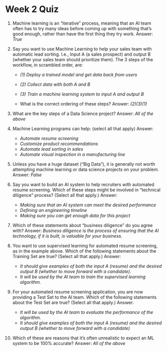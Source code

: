 # Week 2 Quiz

1. Machine learning is an “iterative” process, meaning that an AI team often has to try many ideas before coming up with something that’s good enough, rather than have the first thing they try work. Answer: _True_

2. Say you want to use Machine Learning to help your sales team with automatic lead sorting. I.e., Input A (a sales prospect) and output B (whether your sales team should prioritize them). The 3 steps of the workflow, in scrambled order, are:

   - _(1) Deploy a trained model and get data back from users_
   - _(2) Collect data with both A and B_
   - _(3) Train a machine learning system to input A and output B_

   - What is the correct ordering of these steps? Answer: _(2)(3)(1)_

3. What are the key steps of a Data Science project? Answer: _All of the above_

4. Machine Learning programs can help: (select all that apply) Answer:

   - _Automate resume screening_
   - _Customize product recommendations_
   - _Automate lead sorting in sales_
   - _Automate visual inspection in a manufacturing line_

5. Unless you have a huge dataset (“Big Data”), it is generally not worth attempting machine learning or data science projects on your problem. Answer: _False_

6. Say you want to build an AI system to help recruiters with automated resume screening. Which of these steps might be involved in “technical diligence” process? (Select all that apply.) Answer:

   - _Making sure that an AI system can meet the desired performance_
   - _Defining an engineering timeline_
   - _Making sure you can get enough data for this project_

7. Which of these statements about “business diligence” do you agree with? Answer: _Business diligence is the process of ensuring that the AI technology, if it is built, is valuable for your business._

8. You want to use supervised learning for automated resume screening, as in the example above. Which of the following statements about the Training Set are true? (Select all that apply.) Answer:

   - _It should give examples of both the input A (resume) and the desired output B (whether to move forward with a candidate)._
   - _It will be used by the AI team to train the supervised learning algorithm._

9. For your automated resume screening application, you are now providing a Test Set to the AI team. Which of the following statements about the Test Set are true? (Select all that apply.) Answer:

   - _It will be used by the AI team to evaluate the performance of the algorithm._
   - _It should give examples of both the input A (resume) and the desired output B (whether to move forward with a candidate)_

10. Which of these are reasons that it’s often unrealistic to expect an ML system to be 100% accurate? Answer: _All of the above_
